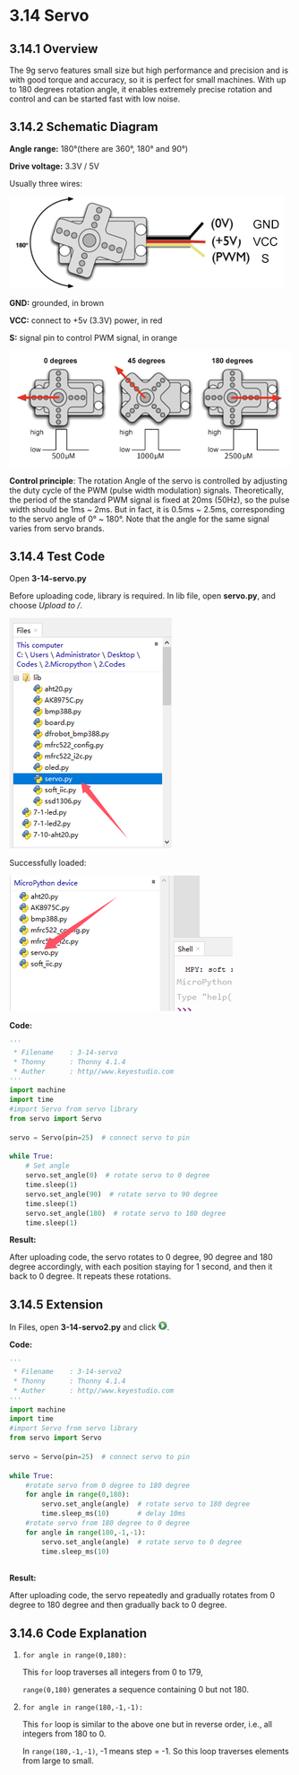 # 3.14 Servo

## 3.14.1 Overview

The 9g servo features small size but high performance and precision and is with good torque and accuracy, so it is perfect for small machines. With up to 180 degrees rotation angle, it enables extremely precise rotation and control and can be started fast with low noise.

##  3.14.2 Schematic Diagram

**Angle range:** 180°(there are 360°, 180° and 90°)

**Drive voltage:** 3.3V / 5V

Usually three wires:

![6-14](./media/7-14-1.png)

**GND:** grounded, in brown

**VCC:** connect to +5v (3.3V) power, in red

**S:** signal pin to control PWM signal, in orange

![6-14](./media/7-14-2.png)

**Control principle**: The rotation Angle of the servo is controlled by adjusting the duty cycle of the PWM (pulse width modulation) signals. Theoretically, the period of the standard PWM signal is fixed at 20ms (50Hz), so the pulse width should be 1ms ~ 2ms. But in fact, it is 0.5ms ~ 2.5ms, corresponding to the servo angle of  0° ~ 180°. Note that the angle for the same signal varies from servo brands.

## 3.14.4 Test Code

Open **3-14-servo.py** 

Before uploading code, library is required. In lib file, open **servo.py**, and choose *Upload to /*.

![ ](./media/7-14-3.png)

Successfully loaded:

![ ](./media/7-14-4.png)

**Code:**

```python
'''
 * Filename    : 3-14-servo
 * Thonny      : Thonny 4.1.4
 * Auther      : http//www.keyestudio.com
'''
import machine
import time
#import Servo from servo library
from servo import Servo

servo = Servo(pin=25)  # connect servo to pin

while True:
    # Set angle
    servo.set_angle(0)  # rotate servo to 0 degree
    time.sleep(1)
    servo.set_angle(90)  # rotate servo to 90 degree
    time.sleep(1)
    servo.set_angle(180)  # rotate servo to 180 degree
    time.sleep(1)


```

**Result:**

After uploading code, the servo rotates to 0 degree, 90 degree and 180 degree accordingly, with each position staying for 1 second, and then it back to 0 degree. It repeats these rotations.

## 3.14.5 Extension

In Files, open **3-14-servo2.py** and click ![](media/run.jpg).

**Code:**

```python
'''
 * Filename    : 3-14-servo2
 * Thonny      : Thonny 4.1.4
 * Auther      : http//www.keyestudio.com
'''
import machine
import time
#import Servo from servo library
from servo import Servo

servo = Servo(pin=25)  # connect servo to pin

while True:
    #rotate servo from 0 degree to 180 degree
    for angle in range(0,180):
        servo.set_angle(angle)  # rotate servo to 180 degree
        time.sleep_ms(10)		# delay 10ms
    #rotate servo from 180 degree to 0 degree
    for angle in range(180,-1,-1):
        servo.set_angle(angle)  # rotate servo to 0 degree
        time.sleep_ms(10)



```

**Result:**

After uploading code, the servo repeatedly and gradually rotates from 0 degree to 180 degree and then gradually back to 0 degree.

## 3.14.6 Code Explanation

1. `for angle in range(0,180):`

   This `for` loop traverses all integers from 0 to 179,

   `range(0,180)` generates a sequence containing 0 but not 180.

2. `for angle in range(180,-1,-1):`

   This `for` loop is similar to the above one but in reverse order, i.e., all integers from 180 to 0. 

   In `range(180,-1,-1)`, -1 means step = -1. So this loop traverses elements from large to small.